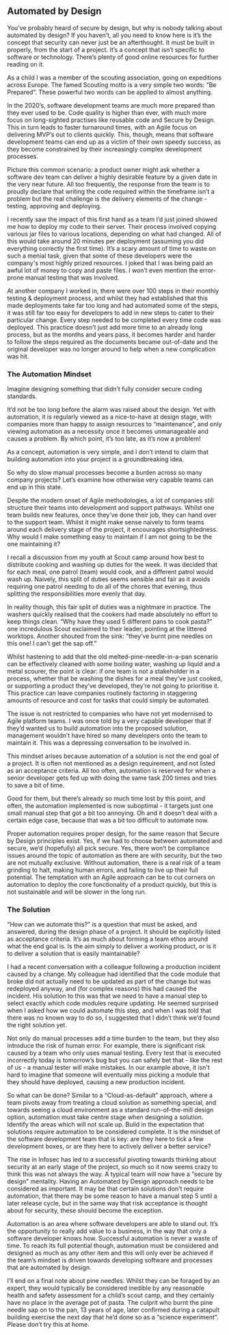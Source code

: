 ## Automated by Design

You’ve probably heard of secure by design, but why is nobody talking about automated by design? If you haven’t, all you need to know here is it’s the concept that security can never just be an afterthought. It must be built in properly, from the start of a project. It’s a concept that isn’t specific to software or technology. There’s plenty of good online resources for further reading on it.

As a child I was a member of the scouting association, going on expeditions across Europe. The famed Scouting motto is a very simple two words: “Be Prepared”. These powerful two words can be applied to almost anything.

In the 2020’s, software development teams are much more prepared than they ever used to be. Code quality is higher than ever, with much more focus on long-sighted practises like reusable code and Secure by Design. This in turn leads to faster turnaround times, with an Agile focus on delivering MVP’s out to clients quickly. This, though, means that software development teams can end up as a victim of their own speedy success, as they become constrained by their increasingly complex development processes.

Picture this common scenario: a product owner might ask whether a software dev team can deliver a highly desirable feature by a given date in the very near future. All too frequently, the response from the team is to proudly declare that writing the code required within the timeframe isn’t a problem but the real challenge is the delivery elements of the change - testing, approving and deploying.

I recently saw the impact of this first hand as a team I’d just joined showed me how to deploy my code to their server. Their process involved copying various jar files to various locations, depending on what had changed. All of this would take around 20 minutes per deployment (assuming you did everything correctly the first time). It’s a scary amount of time to waste on such a menial task, given that some of these developers were the company's most highly prized resources. I joked that I was being paid an awful lot of money to copy and paste files. I won’t even mention the error-prone manual testing that was involved.

At another company I worked in, there were over 100 steps in their monthly testing & deployment process, and whilst they had established that this made deployments take far too long and had automated some of the steps, it was still far too easy for developers to add in new steps to cater to their particular change. Every step needed to be completed every time code was deployed. This practice doesn’t just add more time to an already long process, but as the months and years pass, it becomes harder and harder to follow the steps required as the documents became out-of-date and the original developer was no longer around to help when a new complication was hit.

### The Automation Mindset

Imagine designing something that didn’t fully consider secure coding standards.

It’d not be too long before the alarm was raised about the design. Yet with automation, it is regularly viewed as a nice-to-have at design stage, with companies more than happy to assign resources to “maintenance”, and only viewing automation as a necessity once it becomes unmanageable and causes a problem. By which point, it’s too late, as it’s now a problem!

As a concept, automation is very simple, and I don’t intend to claim that building automation into your project is a groundbreaking idea.

So why do slow manual processes become a burden across so many company projects? Let’s examine how otherwise very capable teams can end up in this state.

Despite the modern onset of Agile methodologies, a lot of companies still structure their teams into development and support pathways. Whilst one team builds new features, once they’ve done their job, they can hand over to the support team. Whilst it might make sense naively to form teams around each delivery stage of the project, it encourages shortsightedness. Why would I make something easy to maintain if I am not going to be the one maintaining it?

I recall a discussion from my youth at Scout camp around how best to distribute cooking and washing up duties for the week. It was decided that for each meal, one patrol (team) would cook, and a different patrol would wash up. Naively, this split of duties seems sensible and fair as it avoids requiring one patrol needing to do all of the chores that evening, thus splitting the responsibilities more evenly that day.

In reality though, this fair split of duties was a nightmare in practice. The washers quickly realised that the cookers had made absolutely no effort to keep things clean. “Why have they used 5 different pans to cook pasta?” one incredulous Scout exclaimed to their leader, pointing at the littered worktops. Another shouted from the sink: “they’ve burnt pine needles on this one! I can’t get the sap off.”

Whilst hastening to add that the old melted-pine-needle-in-a-pan scenario can be effectively cleaned with some boiling water, washing up liquid and a metal scourer, the point is clear: if one team is not a stakeholder in a process, whether that be washing the dishes for a meal they’ve just cooked, or supporting a product they’ve developed, they’re not going to prioritise it. This practice can leave companies routinely factoring in staggering amounts of resource and cost for tasks that could simply be automated.

The issue is not restricted to companies who have not yet modernised to Agile platform teams. I was once told by a very capable developer that if they’d wanted us to build automation into the proposed solution, management wouldn’t have hired so many developers onto the team to maintain it. This was a depressing conversation to be involved in.

This mindset arises because automation of a solution is not the end goal of a project. It is often not mentioned as a design requirement, and not listed as an acceptance criteria. All too often, automation is reserved for when a senior developer gets fed up with doing the same task 200 times and tries to save a bit of time.

Good for them, but there’s already so much time lost by this point, and often, the automation implemented is now suboptimal - it targets just one small manual step that got a bit too annoying. Oh and it doesn’t deal with a certain edge case, because that was a bit too difficult to automate now.

Proper automation requires proper design, for the same reason that Secure by Design principles exist. Yes, if we had to choose between automated and secure, we’d (hopefully) all pick secure. Yes, there won’t be compliance issues around the topic of automation as there are with security, but the two are not mutually exclusive. Without automation, there is a real risk of a team grinding to halt, making human errors, and failing to live up their full potential. The temptation with an Agile approach can be to cut corners on automation to deploy the core functionality of a product quickly, but this is not sustainable and will be slower in the long run.

### The Solution

“How can we automate this?” is a question that must be asked, and answered, during the design phase of a project. It should be explicitly listed as acceptance criteria. It’s as much about forming a team ethos around what the end goal is. Is the aim simply to deliver a working product, or is it to deliver a solution that is easily maintainable?

I had a recent conversation with a colleague following a production incident caused by a change. My colleague had identified that the code module that broke did not actually need to be updated as part of the change but was redeployed anyway, and (for complex reasons) this had caused the incident. His solution to this was that we need to have a manual step to select exactly which code modules require updating. He seemed surprised when I asked how we could automate this step, and when I was told that there was no known way to do so, I suggested that I didn’t think we’d found the right solution yet.

Not only do manual processes add a time burden to the team, but they also introduce the risk of human error. For example, there is significant risk caused by a team who only uses manual testing. Every test that is executed incorrectly today is tomorrow’s bug but you can safely bet that - like the rest of us - a manual tester will make mistakes. In our example above, it isn't hard to imagine that someone will eventually miss picking a module that they should have deployed, causing a new production incident.

So what can be done? Similar to a “Cloud-as-default” approach, where a team pivots away from treating a cloud solution as something special, and towards seeing a cloud environment as a standard run-of-the-mill design option, automation must take centre stage when designing a solution. Identify the areas which will not scale up. Build in the expectation that solutions require automation to be considered complete. It is the mindset of the software development team that is key: are they here to tick a few development boxes, or are they here to actively deliver a better service?

The rise in Infosec has led to a successful pivoting towards thinking about security at an early stage of the project, so much so it now seems crazy to think this was not always the way. A typical team will now have a “secure by design” mentality. Having an Automated by Design approach needs to be considered as important. It may be that certain solutions don’t require automation, that there may be some reason to have a manual step 5 until a later release cycle, but in the same way that risk acceptance is thought about for security, these should become the exception.

Automation is an area where software developers are able to stand out. It’s the opportunity to really add value to a business, in the way that only a software developer knows how. Successful automation is never a waste of time. To reach its full potential though, automation must be considered and designed as much as any other item and this will only ever be achieved if the team’s mindset is driven towards developing software and processes that are automated by design.

I’ll end on a final note about pine needles. Whilst they can be foraged by an expert, they would typically be considered inedible by any reasonable health and safety assessment for a child’s scout camp, and they certainly have no place in the average pot of pasta. The culprit who burnt the pine needle sap on to the pan, 13 years of age, later confirmed during a catapult building exercise the next day that he’d done so as a “science experiment”. Please don’t try this at home.

